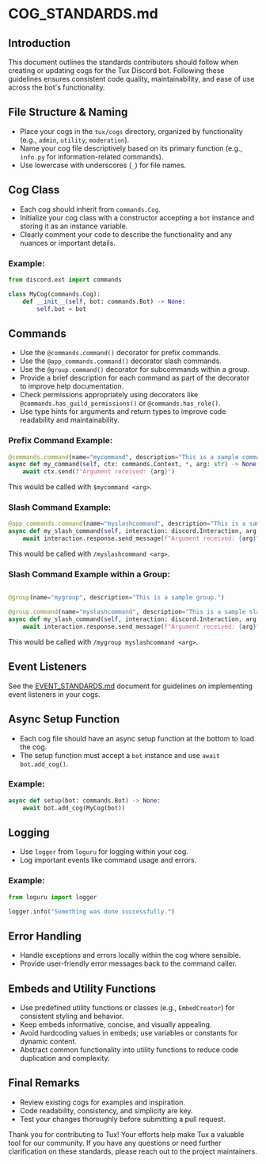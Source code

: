 # COG_STANDARDS.md

## Introduction
This document outlines the standards contributors should follow when creating or updating cogs for the Tux Discord bot. Following these guidelines ensures consistent code quality, maintainability, and ease of use across the bot's functionality.

## File Structure & Naming
- Place your cogs in the `tux/cogs` directory, organized by functionality (e.g., `admin`, `utility`, `moderation`).
- Name your cog file descriptively based on its primary function (e.g., `info.py` for information-related commands).
- Use lowercase with underscores (`_`) for file names.

## Cog Class
- Each cog should inherit from `commands.Cog`.
- Initialize your cog class with a constructor accepting a `bot` instance and storing it as an instance variable.
- Clearly comment your code to describe the functionality and any nuances or important details.

### Example:
```python
from discord.ext import commands

class MyCog(commands.Cog):
    def __init__(self, bot: commands.Bot) -> None:
        self.bot = bot
```

## Commands
- Use the `@commands.command()` decorator for prefix commands.
- Use the `@app_commands.command()` decorator slash commands.
- Use the `@group.command()` decorator for subcommands within a group.
- Provide a brief description for each command as part of the decorator to improve help documentation.
- Check permissions appropriately using decorators like `@commands.has_guild_permissions()` or `@commands.has_role()`.
- Use type hints for arguments and return types to improve code readability and maintainability.

### Prefix Command Example:
```python
@commands.command(name="mycommand", description="This is a sample command.")
async def my_command(self, ctx: commands.Context, *, arg: str) -> None:
    await ctx.send(f"Argument received: {arg}")
```

This would be called with `$mycommand <arg>`.

### Slash Command Example:
```python
@app_commands.command(name="myslashcommand", description="This is a sample slash command.")
async def my_slash_command(self, interaction: discord.Interaction, arg: str) -> None:
    await interaction.response.send_message(f"Argument received: {arg}")
```

This would be called with `/myslashcommand <arg>`.

### Slash Command Example within a Group:
```python

@group(name="mygroup", description="This is a sample group.")

@group.command(name="myslashcommand", description="This is a sample slash command.")
async def my_slash_command(self, interaction: discord.Interaction, arg: str) -> None:
    await interaction.response.send_message(f"Argument received: {arg}")
```

This would be called with `/mygroup myslashcommand <arg>`.

## Event Listeners
See the [EVENT_STANDARDS.md](EVENT_STANDARDS.md) document for guidelines on implementing event listeners in your cogs.


## Async Setup Function
- Each cog file should have an async setup function at the bottom to load the cog.
- The setup function must accept a `bot` instance and use `await bot.add_cog()`.

### Example:
```python
async def setup(bot: commands.Bot) -> None:
    await bot.add_cog(MyCog(bot))
```

## Logging
- Use `logger` from `loguru` for logging within your cog.
- Log important events like command usage and errors.

### Example:
```python
from loguru import logger

logger.info("Something was done successfully.")
```

## Error Handling
- Handle exceptions and errors locally within the cog where sensible.
- Provide user-friendly error messages back to the command caller.

## Embeds and Utility Functions
- Use predefined utility functions or classes (e.g., `EmbedCreator`) for consistent styling and behavior.
- Keep embeds informative, concise, and visually appealing.
- Avoid hardcoding values in embeds; use variables or constants for dynamic content.
- Abstract common functionality into utility functions to reduce code duplication and complexity.


## Final Remarks
- Review existing cogs for examples and inspiration.
- Code readability, consistency, and simplicity are key.
- Test your changes thoroughly before submitting a pull request.

Thank you for contributing to Tux! Your efforts help make Tux a valuable tool for our community. If you have any questions or need further clarification on these standards, please reach out to the project maintainers.

